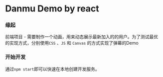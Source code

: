 # Danmu Demo by react

### 缘起
前端项目 - 需要制作一个动画，用来动态展示最新加入的的用户。为了测试最优的实现方式，分别使用`CSS` 、`JS` 和 `Canvas` 的方式实现了弹幕的Demo

### 开始开发
通过`npm start`即可以快速在本地创建开发服务。
